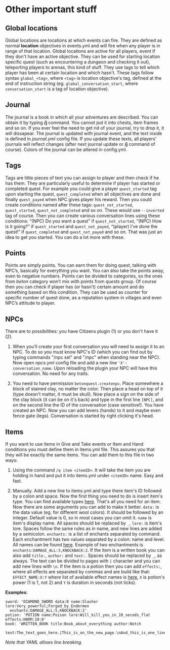 # Other important stuff

## Global locations

Global locations are locations at which events can fire. They are defined as normal **location** objectives in events.yml and will fire when any player is in range of that location. Global locations are active for all players, event if they don't have an active objective. They can be used for starting location specific quest (such as encountering a dungeon and checking it out), teleporting players to arenas, this kind of stuff. They use tags to tell which player has been at certain location and which hasn't. These tags follow syntax `global_<tag>`, where `<tag>` is location objective's tag, defined at the end of instruction string (eg. `global_conversation_start`, where `conversation_start` is a tag of location objective).

## Journal

The journal is a book in which all your adventures are described. You can obtain it by typing **/j** command. You cannot put it into chests, item frames and so on. If you ever feel the need to get rid of your journal, try to drop it, it will dissapear. The journal is updated with journal event, and the text inside is defined in _journal.yml_ config file. If you update these texts, all players' journals will reflect changes (after next journal update or **/j** command of course). Colors of the journal can be altered in config.yml.

## Tags

Tags are little pieces of text you can assign to player and then check if he has them. They are particularly useful to determine if player has started or completed quest. For example you could give a player `quest_started` tag upon starting the quest, `quest_completed` when all objectives are done and finally `quest_payed` when NPC gives player his reward. Then you could create conditions named after these tags: `quest_not_started`, `quest_started`, `quest_not_completed` and so on. These would use `--inverted` tag of course. Then you can create various conversation lines using these conditions: “(NPC) Do you want a quest” if `quest_not_started`, “(NPC) How is it going?” if `quest_started` and `quest_not_payed`, “(player) I’ve done the quest!” if `quest_completed` and `quest_not_payed` and so on. That was just an idea to get you started. You can do a lot more with these.

## Points

Points are simply points. You can earn them for doing quest, talking with NPC’s, basically for everything you want. You can also take the points away, even to negative numbers. Points can be divided to categories, so the ones from _beton_ category won’t mix with points from _quests_ group. Of course then you can check if player has (or hasn’t) certain amount and do something based on this condition. They can be used as counter for specific number of quest done, as a reputation system in villages and even NPC’s attitude to player.

## NPCs

There are to possibilities: you have Citizens plugin (1) or you don't have it (2).

1. When you’ll create your first conversation you will need to assign it to an NPC. To do so you must know NPC's ID (which you can find out by typing commands "/npc sel" and "/npc" when standing near the NPC). Now open _npcs.yml_ config file and add a new line `'X': conversation_name`. Upon reloading the plugin your NPC will have this conversation. No need for any traits.

2. You need to have permission `betonquest.createnpc`. Place somewhere a block of stained clay, no matter the color. Then place a head on top of it (type doesn't matter, it must be skull). Now place a sign on the side of the clay block (it can be on it's back) and type in the first line `[NPC]`, and on the second line the ID of the conversation (case sensitive!). You have created an NPC. Now you can add levers (hands) to it and maybe even fence gate (legs). Conversation is started by right clicking it's head.

## Items

If you want to use items in Give and Take events or Item and Hand conditions you must define them in items.yml file. This assures you that they will be exactly the same items. You can add them to this file in two ways:

1. Using the command `/q item <itemID>`. It will take the item you are holding in hand and put it into items.yml under `<itemID>` name. Easy and fast.

2. Manually. Add a new line to items.yml and type there item's ID followed by a colon and space. Now the first thing you need to do is insert item's type. You can find available types [here](http://jd.bukkit.org/rb/apidocs/org/bukkit/Material.html). That's all you need for an item. Now there are some arguments you can add to make it better. `data:` is the data value (eg. for different wool colors). It should be followed by an integer. Default value is 0, so in most cases you can omit it. `name` is item's display name. All spaces should be replaced by `_`. `lore:` is item's lore. Spaces follow the same rules as in name, and new lines are added by a semicolon. `enchants:` is a list of enchants separated by command. Each enchantment has two values separated by a colon: name and level. All names can be found [here](http://jd.bukkit.org/rb/apidocs/org/bukkit/enchantments/Enchantment.html). Example of two enchantments is `enchants:DAMAGE_ALL:3,KNOCKBACK:2`. If the item is a written book you can also add `title:`, `author:` and `text:`. Spaces should be replaced by `_`, as always. The text can be divided to pages with `|` character and you can add new lines with `\n`. If the item is a potion then you can add `effects:`, where all effects are separated by commas and are build like that: `EFFECT_NAME:X:Y` where list of available effect names is [here](http://jd.bukkit.org/rb/apidocs/org/bukkit/potion/PotionEffectType.html), `X` is potion's power (1 is 1, not 2) and `Y` is duration in seconds (not ticks).

**Examples**:

    sword: 'DIAMOND_SWORD data:0 name:Slasher lore:Very_powerful;Forged_by_Endermen
      enchants:DAMAGE_ALL:5,KNOCKBACK:2'
    potion: 'POTION name:Poison lore:Will_kill_you_in_10_secods_flat effects:HARM:10:0'
    book: 'WRITTEN_BOOK title:Book_about_everything author:Notch
      text:The_text_goes_here.|This_is_on_the_new_page.\nAnd_this_is_one_line_below.'

_Note that YAML allows line breaking._
    
